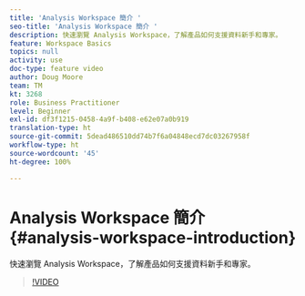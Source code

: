 ```yaml
---
title: 'Analysis Workspace 簡介 '
seo-title: 'Analysis Workspace 簡介 '
description: 快速瀏覽 Analysis Workspace，了解產品如何支援資料新手和專家。
feature: Workspace Basics
topics: null
activity: use
doc-type: feature video
author: Doug Moore
team: TM
kt: 3268
role: Business Practitioner
level: Beginner
exl-id: df3f1215-0458-4a9f-b408-e62e07a0b919
translation-type: ht
source-git-commit: 5dead486510dd74b7f6a04848ecd7dc03267958f
workflow-type: ht
source-wordcount: '45'
ht-degree: 100%

---
```


# Analysis Workspace 簡介 {#analysis-workspace-introduction}

快速瀏覽 Analysis Workspace，了解產品如何支援資料新手和專家。

>[!VIDEO](https://video.tv.adobe.com/v/28165/?quality=12)
